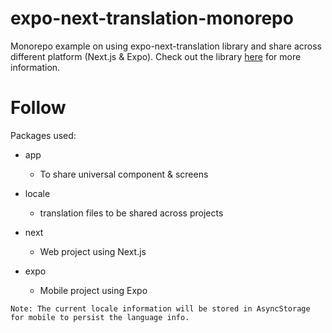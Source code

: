 # expo-next-translation-monorepo

Monorepo example on using expo-next-translation library and share across different platform (Next.js & Expo). Check out the library [here](https://github.com/hari1602/expo-next-translation) for more information.

# Follow



Packages used:

- app
  
  - To share universal component & screens
  
- locale

  - translation files to be shared across projects
- next

  - Web project using Next.js
- expo

  - Mobile project using Expo

`Note: The current locale information will be stored in AsyncStorage for mobile to persist the language info.` 
